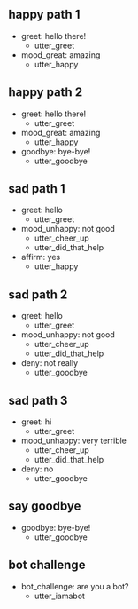 ## happy path 1
* greet: hello there!
    - utter_greet
* mood_great: amazing   <!-- predicted: greet: amazing -->
    - utter_happy   <!-- predicted: utter_greet -->


## happy path 2
* greet: hello there!
    - utter_greet
* mood_great: amazing   <!-- predicted: greet: amazing -->
    - utter_happy   <!-- predicted: utter_greet -->
* goodbye: bye-bye!   <!-- predicted: bye: bye-bye! -->
    - utter_goodbye   <!-- predicted: utter_bye -->


## sad path 1
* greet: hello
    - utter_greet
* mood_unhappy: not good   <!-- predicted: bye: not good -->
    - utter_cheer_up   <!-- predicted: utter_bye -->
    - utter_did_that_help   <!-- predicted: action_listen -->
* affirm: yes   <!-- predicted: bye: yes -->
    - utter_happy   <!-- predicted: utter_bye -->


## sad path 2
* greet: hello
    - utter_greet
* mood_unhappy: not good   <!-- predicted: bye: not good -->
    - utter_cheer_up   <!-- predicted: utter_bye -->
    - utter_did_that_help   <!-- predicted: action_listen -->
* deny: not really   <!-- predicted: bye: not really -->
    - utter_goodbye   <!-- predicted: utter_bye -->


## sad path 3
* greet: hi
    - utter_greet
* mood_unhappy: very terrible   <!-- predicted: bye: very terrible -->
    - utter_cheer_up   <!-- predicted: utter_bye -->
    - utter_did_that_help   <!-- predicted: action_listen -->
* deny: no   <!-- predicted: bye: no -->
    - utter_goodbye   <!-- predicted: utter_bye -->


## say goodbye
* goodbye: bye-bye!   <!-- predicted: bye: bye-bye! -->
    - utter_goodbye   <!-- predicted: utter_bye -->


## bot challenge
* bot_challenge: are you a bot?   <!-- predicted: thank: are you a bot? -->
    - utter_iamabot   <!-- predicted: utter_noworries -->


